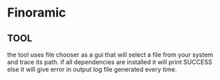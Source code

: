 # Finoramic

## TOOL 
the tool uses file chooser as a gui that will select a file from your system and trace its path.
if all dependencies are installed it will print SUCCESS
else it will give error in output log file generated every time.

